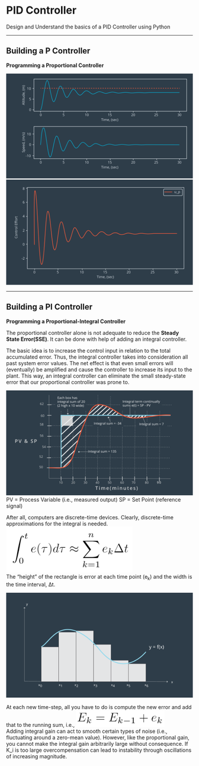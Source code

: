# PID Controller
Design and Understand the basics of a PID Controller using Python

---

## Building a P Controller
**Programming a Proportional Controller**

![p2](img/building-a-p-controller-01.png)
![p1](img/building-a-p-controller-02.png)

---

## Building a PI Controller
**Programming a Proportional-Integral Controller**

The proportional controller alone is not adequate to reduce the **Steady State Error(SSE)**. It can be done with help of adding an integral controller.

The basic idea is to increase the control input in relation to the total accumulated error. Thus, the integral controller takes into consideration all past system error values. The net effect is that even small errors will (eventually) be amplified and cause the controller to increase its input to the plant. This way, an integral controller can eliminate the small steady-state error that our proportional controller was prone to.

![p3](img/pi-control-slide1.png)
PV = Process Variable (i.e., measured output)
SP = Set Point (reference signal)


After all, computers are discrete-time devices. Clearly, discrete-time approximations for the integral is needed.
![p4](img/eq4.png) </br>
The “height” of the rectangle is error at each time point (e<sub>k</sub>) and the width is the time interval, Δt.

![p5](img/pi-control-slide3.png) 

At each new time-step, all you have to do is compute the new error and add that to the running sum, i.e.,
![p6](img/eq5b.png) </br>
Adding integral gain can act to smooth certain types of noise (i.e., fluctuating around a zero-mean value). However, like the proportional gain, you cannot make the integral gain arbitrarily large without consequence. If K_i is too large overcompensation can lead to instability through oscillations of increasing magnitude.


